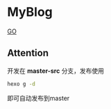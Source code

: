 # MyBlog  

[GO](https://adobeattheworld.github.io/)


## Attention
开发在 **master-src** 分支，发布使用
```sh
hexo g -d
```
即可自动发布到master